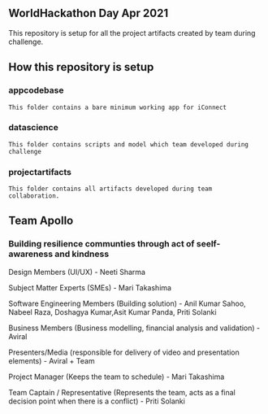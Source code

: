 
## WorldHackathon Day Apr 2021
This repository is setup for all the project artifacts created by team during challenge.

## How this repository is setup

### appcodebase 
    This folder contains a bare minimum working app for iConnect

### datascience
    This folder contains scripts and model which team developed during challenge

### projectartifacts
    This folder contains all artifacts developed during team collaboration.
    
## Team Apollo 
### Building resilience communties through act of seelf-awareness and kindness

Design Members (UI/UX) -  Neeti Sharma <br/>

Subject Matter Experts (SMEs) - Mari Takashima <br/>

Software Engineering Members (Building solution) - Anil Kumar Sahoo, Nabeel Raza, Doshagya Kumar,Asit Kumar Panda, Priti Solanki <br/>

Business Members (Business modelling, financial analysis and validation) - Aviral <br />

Presenters/Media (responsible for delivery of video and presentation elements) -  Aviral + Team <br/>

Project Manager (Keeps the team to schedule) - Mari Takashima <br/>

Team Captain / Representative (Represents the team, acts as a final decision point when there is a conflict) - Priti Solanki <br/>
